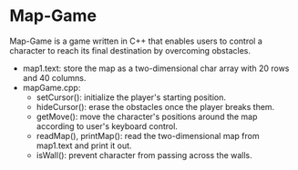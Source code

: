 # Map-Game
Map-Game is a game written in C++ that enables users to control a character to reach its final destination by overcoming obstacles.
* map1.text: store the map as a two-dimensional char array with 20 rows and 40 columns.
* mapGame.cpp: 
  * setCursor(): initialize the player's starting position.
  * hideCursor(): erase the obstacles once the player breaks them.
  * getMove(): move the character's positions around the map according to user's keyboard control.
  * readMap(), printMap(): read the two-dimensional map from map1.text and print it out.
  * isWall(): prevent character from passing across the walls.
  

